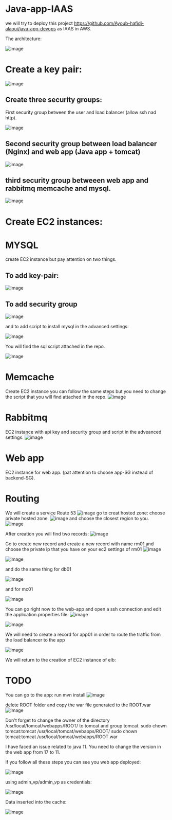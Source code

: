 # Java-app-IAAS
we will try to deploy this project https://github.com/Ayoub-hafidi-alaoui/java-app-devops as IAAS in AWS.

The architecture:

![image](https://github.com/Ayoub-hafidi-alaoui/Java-app-IAAS/assets/55900369/533e234f-3c42-4368-a17d-1e025075330f)

# Create a key pair:
  ![image](https://github.com/Ayoub-hafidi-alaoui/Java-app-IAAS/assets/55900369/f8dd963c-c757-4e05-bc3f-082c0a7e5fe9)
  
  ## Create three security groups:
  First security group between the user and load balancer (allow ssh nad http).
  
  ![image](https://github.com/Ayoub-hafidi-alaoui/Java-app-IAAS/assets/55900369/3708edb2-c0b3-4895-b67f-38cecde0cda9)
  
  ## Second security group between load balancer (Nginx) and web app (Java app + tomcat)
  
  ![image](https://github.com/Ayoub-hafidi-alaoui/Java-app-IAAS/assets/55900369/e3309acc-7e5f-462d-960d-7ea491b6204f)
  
  ## third security group betweeen web app and rabbitmq memcache and mysql.
  
 ![image](https://github.com/Ayoub-hafidi-alaoui/Java-app-IAAS/assets/55900369/f538e562-4566-4189-971a-fb83168d21f8)


# Create EC2 instances:
# MYSQL
  create EC2 instance but pay attention on two things.
  ## To add key-pair:
  
  ![image](https://github.com/Ayoub-hafidi-alaoui/Java-app-IAAS/assets/55900369/963671c6-b12b-44de-9cbf-bbe1a1fc1b05)
  ## To add security group
  
  ![image](https://github.com/Ayoub-hafidi-alaoui/Java-app-IAAS/assets/55900369/cac08a6d-64ee-4f08-9af9-0d54b2fcfe2b)
  
  and to add script to install mysql in the advanced settings:
  
  ![image](https://github.com/Ayoub-hafidi-alaoui/Java-app-IAAS/assets/55900369/5c3c9115-56e5-4138-8972-dc30c3efb855)
  
  You will find the sql script attached in the repo.
  
  ![image](https://github.com/Ayoub-hafidi-alaoui/Java-app-IAAS/assets/55900369/66d8cc9e-a13a-4947-8c6f-ca76f0bbb34c)

# Memcache
  Create EC2 instance you can follow the same steps but you need to change the script that you will find attached in the repo.
  ![image](https://github.com/Ayoub-hafidi-alaoui/Java-app-IAAS/assets/55900369/0f9e4067-583c-4ae0-bb1a-50c1b14abd9c)
# Rabbitmq
 EC2 instance with api key and security group and script in the adveanced settings.
 ![image](https://github.com/Ayoub-hafidi-alaoui/Java-app-IAAS/assets/55900369/b7d941ae-e938-40b7-b3eb-30ce542d0326)

# Web app
  EC2 instance for web app. (pat attention to choose app-SG instead of backend-SG).



# Routing
  We will create a service Route 53
  ![image](https://github.com/Ayoub-hafidi-alaoui/Java-app-IAAS/assets/55900369/cf61a332-da3b-4e23-8d36-4c262265685b)
  go to creat hosted zone:
    choose private hosted zone.
    ![image](https://github.com/Ayoub-hafidi-alaoui/Java-app-IAAS/assets/55900369/696b3148-caea-4362-9bdc-e757a69962a3)
    and choose the closest region to you.
    ![image](https://github.com/Ayoub-hafidi-alaoui/Java-app-IAAS/assets/55900369/94101c08-1de2-4a97-bef4-236f84421939)

  After creation you will find two records:
  ![image](https://github.com/Ayoub-hafidi-alaoui/Java-app-IAAS/assets/55900369/d0c209d7-754a-40fe-8e83-c258f724fcba)

  Go to create new record and create a new record with name rm01 and choose the private ip that you have on your ec2 settings of rm01
  ![image](https://github.com/Ayoub-hafidi-alaoui/Java-app-IAAS/assets/55900369/eeb860bc-66bc-4d31-9478-0e1d0adc2368)

  ![image](https://github.com/Ayoub-hafidi-alaoui/Java-app-IAAS/assets/55900369/1d171edb-156c-4537-9a20-68538e7cd412)
  
  and do the same thing for db01
  
  ![image](https://github.com/Ayoub-hafidi-alaoui/Java-app-IAAS/assets/55900369/76ec0e64-d84a-4adb-a3ee-a3cd29148a57)

  and for mc01

  ![image](https://github.com/Ayoub-hafidi-alaoui/Java-app-IAAS/assets/55900369/d74ac071-6c1b-4fb2-a4b3-346ea6db2212)

  

  You can go right now to the web-app and open a ssh connection and edit the application.properties file:
  ![image](https://github.com/Ayoub-hafidi-alaoui/Java-app-IAAS/assets/55900369/3fd919f6-df35-4c6f-b836-ee96a02d8377)

  ![image](https://github.com/Ayoub-hafidi-alaoui/Java-app-IAAS/assets/55900369/ecce4930-6642-4107-bc45-1463c8b119d4)

  We will need to create a record for app01 in order to route the traffic from the load balancer to the app

  ![image](https://github.com/Ayoub-hafidi-alaoui/Java-app-IAAS/assets/55900369/93b5ffd0-89d9-450b-9745-b91e3bab0774)


  We will return to the creation of EC2 instance of elb:

  # TODO


  You can go to the app:
  run mvn install 
  ![image](https://github.com/Ayoub-hafidi-alaoui/Java-app-IAAS/assets/55900369/c7e2d781-a7a1-4d68-b006-10d6fe912db9)

  delete ROOT folder and copy the war file generated to the ROOT.war 
  ![image](https://github.com/Ayoub-hafidi-alaoui/Java-app-IAAS/assets/55900369/5e7ae1e7-7441-4c96-8743-d5bb677c502f)

  Don't forget to change the owner of the directory /usr/local/tomcat/webapps/ROOT/ to tomcat and group tomcat.
  sudo chown tomcat:tomcat /usr/local/tomcat/webapps/ROOT/
  sudo chown tomcat:tomcat /usr/local/tomcat/webapps/ROOT.war

  I have faced an issue related to java 11. You need to change the version in the web app from 17 to 11.

  If you follow all these steps you can see you web app deployed:
  
  ![image](https://github.com/Ayoub-hafidi-alaoui/Java-app-IAAS/assets/55900369/1215d5d1-643e-4f5f-82b5-69efa6886edc)


  using admin_vp/admin_vp as credentials:

  ![image](https://github.com/Ayoub-hafidi-alaoui/Java-app-IAAS/assets/55900369/e264ee41-66ff-4d93-88b8-878f0e1d915a)

  Data inserted into the cache:

  ![image](https://github.com/Ayoub-hafidi-alaoui/Java-app-IAAS/assets/55900369/b5a03a28-4d52-4e69-9052-c56b5c827962)




  




  
  






    



 
  


  



  


